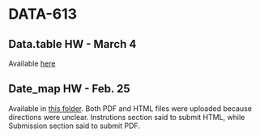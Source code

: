 # DATA-613

## Data.table HW - March 4
Available [here](/datadottable)

## Date_map HW - Feb. 25
Available in [this folder](/date_map). Both PDF and HTML files were uploaded because directions were unclear. Instrutions section said to submit HTML, while Submission section said to submit PDF.
